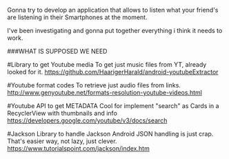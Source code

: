 Gonna try to develop an application that allows to listen what your friend's are listening in their Smartphones at the moment.

I've been investigating and gonna put together everything i think it needs to work.

###WHAT IS SUPPOSED WE NEED

#Library to get Youtube media
To get just music files from YT, already looked for it.
https://github.com/HaarigerHarald/android-youtubeExtractor

#Youtube format codes
To retrieve just audio files from links.
http://www.genyoutube.net/formats-resolution-youtube-videos.html

#Youtube API to get METADATA
Cool for implement "search" as Cards in a RecyclerView with thumbnails and info
https://developers.google.com/youtube/v3/docs/search

#Jackson Library to handle Jackson
Android JSON handling is just crap. That's easier way, not lazy, just clever.
https://www.tutorialspoint.com/jackson/index.htm
